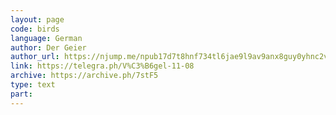 ```yaml
---
layout: page
code: birds
language: German
author: Der Geier
author_url: https://njump.me/npub17d7t8hnf734tl6jae9l9av9anx8guy0yhnc2vd9w22vgcvrazs8qjtsnpu
link: https://telegra.ph/V%C3%B6gel-11-08
archive: https://archive.ph/7stF5
type: text
part: 
---
```

